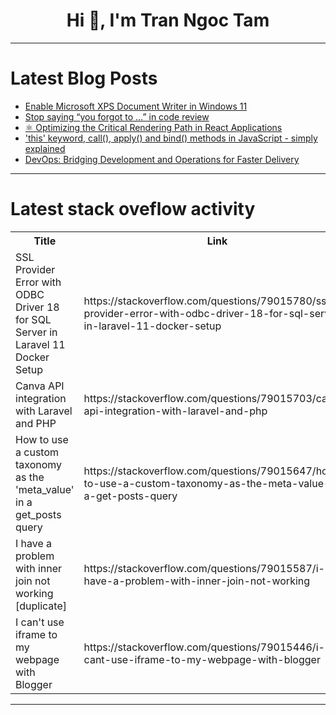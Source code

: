 <h1 align="center">Hi 👋, I'm Tran Ngoc Tam</h1>

---

# Latest Blog Posts 
<!-- BLOG-POST-LIST:START -->
- [Enable Microsoft XPS Document Writer in Windows 11](https://dev.to/winsides/enable-microsoft-xps-document-writer-in-windows-11-1oek)
- [Stop saying “you forgot to …” in code review](https://dev.to/thinkthroo/stop-saying-you-forgot-to-in-code-review-4i6o)
- [⚛️ Optimizing the Critical Rendering Path in React Applications](https://dev.to/sherifjrr/optimizing-the-critical-rendering-path-in-react-applications-5cpc)
- [&#39;this&#39; keyword, call&lpar;&rpar;, apply&lpar;&rpar; and bind&lpar;&rpar; methods in JavaScript - simply explained](https://dev.to/abeertech01/this-keyword-call-apply-and-bind-methods-in-javascript-simply-explained-3ag2)
- [DevOps: Bridging Development and Operations for Faster Delivery](https://dev.to/jeevan_larosh_1ed1a53014a/devops-bridging-development-and-operations-for-faster-delivery-53bk)
<!-- BLOG-POST-LIST:END -->

---

# Latest stack oveflow activity
<table>
  <tr><th>Title</th><th>Link</th></tr>
  <!-- STACKOVERFLOW:START --><tr><td>SSL Provider Error with ODBC Driver 18 for SQL Server in Laravel 11 Docker Setup</td><td>https://stackoverflow.com/questions/79015780/ssl-provider-error-with-odbc-driver-18-for-sql-server-in-laravel-11-docker-setup</td></tr><tr><td>Canva API integration with Laravel and PHP</td><td>https://stackoverflow.com/questions/79015703/canva-api-integration-with-laravel-and-php</td></tr><tr><td>How to use a custom taxonomy as the &#39;meta_value&#39; in a get_posts query</td><td>https://stackoverflow.com/questions/79015647/how-to-use-a-custom-taxonomy-as-the-meta-value-in-a-get-posts-query</td></tr><tr><td>I have a problem with inner join not working [duplicate]</td><td>https://stackoverflow.com/questions/79015587/i-have-a-problem-with-inner-join-not-working</td></tr><tr><td>I can&#39;t use iframe to my webpage with Blogger</td><td>https://stackoverflow.com/questions/79015446/i-cant-use-iframe-to-my-webpage-with-blogger</td></tr><!-- STACKOVERFLOW:END -->
</table>

---


